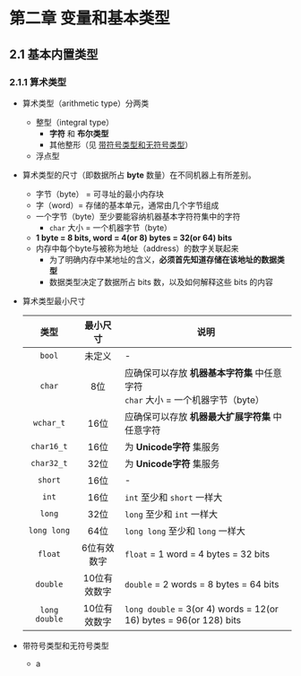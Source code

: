 # 第二章 变量和基本类型

## 2.1 基本内置类型

### 2.1.1 算术类型

- 算术类型（arithmetic type）分两类
    - 整型（integral type）
        - **字符** 和 **布尔类型**
        - 其他整形（见 [带符号类型和无符号类型](#unsigned)）
    - 浮点型

- 算术类型的尺寸（即数据所占 **byte** 数量）在不同机器上有所差别。
    - 字节（byte） = 可寻址的最小内存块
    - 字（word）= 存储的基本单元，通常由几个字节组成
    - 一个字节（byte）至少要能容纳机器基本字符符集中的字符
        - `char` 大小 = 一个机器字节（byte）
    - **1 byte = 8 bits, word = 4(or 8) bytes = 32(or 64) bits**
    - 内存中每个byte与被称为地址（address）的数字关联起来
        - 为了明确内存中某地址的含义，**必须首先知道存储在该地址的数据类型**
        - 数据类型决定了数据所占 bits 数，以及如何解释这些 bits 的内容

- 算术类型最小尺寸

    类型|最小尺寸|<center>说明</center>
    :-:|:-:|:--
    `bool`| 未定义|-
    `char`| 8位 | 应确保可以存放 **机器基本字符集** 中任意字符<br>`char` 大小 = 一个机器字节（byte）
    `wchar_t`| 16位 | 应确保可以存放 **机器最大扩展字符集** 中任意字符
    `char16_t`| 16位 |为 **Unicode字符** 集服务
    `char32_t`| 32位|为 **Unicode字符** 集服务
    `short`| 16位|-
    `int`| 16位| `int` 至少和 `short` 一样大
    `long`| 32位| `long` 至少和 `int` 一样大
    `long long`| 64位| `long long` 至少和 `long` 一样大
    `float`| 6位有效数字 | `float` = 1 word = 4 bytes = 32 bits
    `double`| 10位有效数字 | `double` = 2 words = 8 bytes = 64 bits
    `long double`|10位有效数字 |`long double` = 3(or 4) words = 12(or 16) bytes = 96(or 128) bits

- <a name="unsigned">带符号类型和无符号类型</a>
    - a


